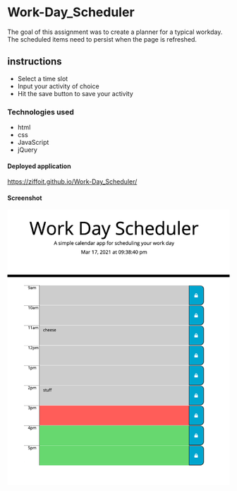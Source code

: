 # Work-Day_Scheduler

The goal of this assignment was to create a planner for a typical workday. The scheduled items need to persist when the page is refreshed.

## instructions

- Select a time slot
- Input your activity of choice
- Hit the save button to save your activity

### Technologies used

- html
- css
- JavaScript
- jQuery

#### Deployed application

https://ziffoit.github.io/Work-Day_Scheduler/

#### Screenshot

![screenshot](./Assets/Work-Day_Scheduler.png)
